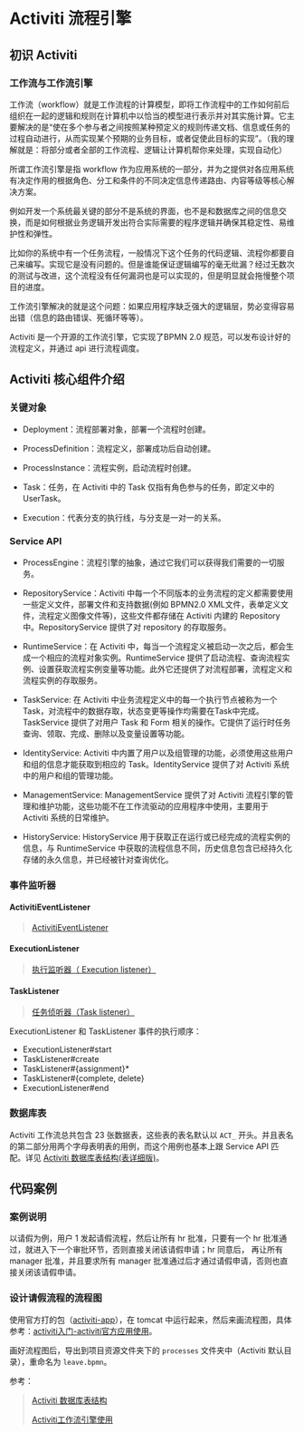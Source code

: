 # Activiti 流程引擎

## 初识 Activiti
### 工作流与工作流引擎
工作流（workflow）就是工作流程的计算模型，即将工作流程中的工作如何前后组织在一起的逻辑和规则在计算机中以恰当的模型进行表示并对其实施计算。它主要解决的是“使在多个参与者之间按照某种预定义的规则传递文档、信息或任务的过程自动进行，从而实现某个预期的业务目标，或者促使此目标的实现”。（我的理解就是：将部分或者全部的工作流程、逻辑让计算机帮你来处理，实现自动化）

所谓工作流引擎是指 workflow 作为应用系统的一部分，并为之提供对各应用系统有决定作用的根据角色、分工和条件的不同决定信息传递路由、内容等级等核心解决方案。

例如开发一个系统最关键的部分不是系统的界面，也不是和数据库之间的信息交换，而是如何根据业务逻辑开发出符合实际需要的程序逻辑并确保其稳定性、易维护性和弹性。

比如你的系统中有一个任务流程，一般情况下这个任务的代码逻辑、流程你都要自己来编写。实现它是没有问题的。但是谁能保证逻辑编写的毫无纰漏？经过无数次的测试与改进，这个流程没有任何漏洞也是可以实现的，但是明显就会拖慢整个项目的进度。

工作流引擎解决的就是这个问题：如果应用程序缺乏强大的逻辑层，势必变得容易出错（信息的路由错误、死循环等等）。

Activiti 是一个开源的工作流引擎，它实现了BPMN 2.0 规范，可以发布设计好的流程定义，并通过 api 进行流程调度。

## Activiti 核心组件介绍
### 关键对象
- Deployment：流程部署对象，部署一个流程时创建。

- ProcessDefinition：流程定义，部署成功后自动创建。

- ProcessInstance：流程实例，启动流程时创建。

- Task：任务，在 Activiti 中的 Task 仅指有角色参与的任务，即定义中的 UserTask。

- Execution：代表分支的执行线，与分支是一对一的关系。

### Service API
- ProcessEngine：流程引擎的抽象，通过它我们可以获得我们需要的一切服务。

- RepositoryService：Activiti 中每一个不同版本的业务流程的定义都需要使用一些定义文件，部署文件和支持数据(例如 BPMN2.0 XML文件，表单定义文件，流程定义图像文件等)，这些文件都存储在 Activiti 内建的 Repository 中。RepositoryService 提供了对 repository 的存取服务。

- RuntimeService：在 Activiti 中，每当一个流程定义被启动一次之后，都会生成一个相应的流程对象实例。RuntimeService 提供了启动流程、查询流程实例、设置获取流程实例变量等功能。此外它还提供了对流程部署，流程定义和流程实例的存取服务。

- TaskService: 在 Activiti 中业务流程定义中的每一个执行节点被称为一个 Task，对流程中的数据存取，状态变更等操作均需要在Task中完成。TaskService 提供了对用户 Task 和 Form 相关的操作。它提供了运行时任务查询、领取、完成、删除以及变量设置等功能。

- IdentityService: Activiti 中内置了用户以及组管理的功能，必须使用这些用户和组的信息才能获取到相应的 Task。IdentityService 提供了对 Activiti 系统中的用户和组的管理功能。

- ManagementService: ManagementService 提供了对 Activiti 流程引擎的管理和维护功能，这些功能不在工作流驱动的应用程序中使用，主要用于 Activiti 系统的日常维护。

- HistoryService: HistoryService 用于获取正在运行或已经完成的流程实例的信息，与 RuntimeService 中获取的流程信息不同，历史信息包含已经持久化存储的永久信息，并已经被针对查询优化。

### 事件监听器
#### ActivitiEventListener 
> [ActivitiEventListener](https://www.cnblogs.com/jimboi/p/8470134.html)

#### ExecutionListener
> [执行监听器（ Execution listener）](https://www.cnblogs.com/jimboi/p/8472623.html)

#### TaskListener
> [任务侦听器（Task listener）](https://www.cnblogs.com/jimboi/p/8477014.html)

ExecutionListener 和 TaskListener 事件的执行顺序：
- ExecutionListener#start
- TaskListener#create
- TaskListener#{assignment}*
- TaskListener#{complete, delete}
- ExecutionListener#end

### 数据库表
Activiti 工作流总共包含 23 张数据表，这些表的表名默认以 `ACT_` 开头。并且表名的第二部分用两个字母表明表的用例，而这个用例也基本上跟 Service API 匹配。详见 [Activiti 数据库表结构(表详细版)](https://blog.csdn.net/hj7jay/article/details/51302829)。


## 代码案例
### 案例说明
以请假为例，用户 1 发起请假流程，然后让所有 hr 批准，只要有一个 hr 批准通过，就进入下一个审批环节，否则直接关闭该请假申请；hr 同意后，
再让所有 manager 批准，并且要求所有 manager 批准通过后才通过请假申请，否则也直接关闭该请假申请。

### 设计请假流程的流程图
使用官方打的包（[activiti-app](https://github.com/Activiti/Activiti/releases/download/activiti-6.0.0/activiti-6.0.0.zip)），在 tomcat 中运行起来，然后来画流程图，具体参考：[activiti入门-activiti官方应用使用](https://blog.csdn.net/yongboyhood/article/details/70833021)。

画好流程图后，导出到项目资源文件夹下的 `processes` 文件夹中（Activiti 默认目录），重命名为 `leave.bpmn`。

参考：
> [Activiti 数据库表结构](https://www.devdoc.cn/activiti-table-summary.html)
> 
> [Activiti工作流引擎使用](https://blog.csdn.net/xwnxwn/article/details/52303862)
